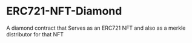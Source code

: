 # ERC721-NFT-Diamond
A diamond contract that Serves as an ERC721 NFT and also as a merkle distributor for that NFT
